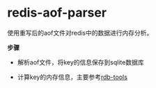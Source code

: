 # redis-aof-parser

使用重写后的aof文件对redis中的数据进行内存分析。

**步骤**

- 解析aof文件，将key的信息保存到sqlite数据库

- 计算key的内存信息，主要参考[rdb-tools](https://github.com/sripathikrishnan/redis-rdb-tools)
